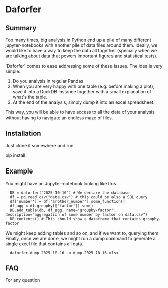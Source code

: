 # Daforfer

## Summary

Too many times, big analysis in Python end up a pile of
many different jupyter-notebooks with another pile of
data files around them. Ideally, we would like to have
a way to keep the data all together (specially when we
are talking about data that powers important figures
and statistical tests).

´Daforfer´ comes to ease addressing some of these
issues. The idea is very simple:

1. Do you analysis in regular Pandas
2. When you are very happy with one table (e.g. before
making a plot), save it into a DuckDB instance together
with a small explanation of what's the table.
3. At the end of the analysis, simply dump it into an
excel spreadsheet.

This way, you will be able to have access to all the data
of your analysis without having to navigate an endless
maze of files.

## Installation

Just clone it somewhere and run.

  pip install .

## Example

You might have an Jupyter-notebook looking like this.

```{python}
  DB = daforfer("2025-10-16") # We declare the database
  df = pd.read_csv("data.csv") # this could be also a SQL query
  df['number'] = df['another_number'].some_function()
  df_agg = df.groupby(['factor']).sum()
  DB.add_table(db, df_agg, name="groupby-factor", description="aggregation of some number by factor on data.csv")
  DB.contents() # This should show a dataframe that contains groupby-factor
```

We might keep adding tables and so on, and if we want to,
querying them. Finally, once we are done, we might run
a dump command to generate a single excel file that contains all data.

```{shell}
  daforfer-dump 2025-10-16 -o dump.2025-10-16.xlsx
```


## FAQ

For any question
